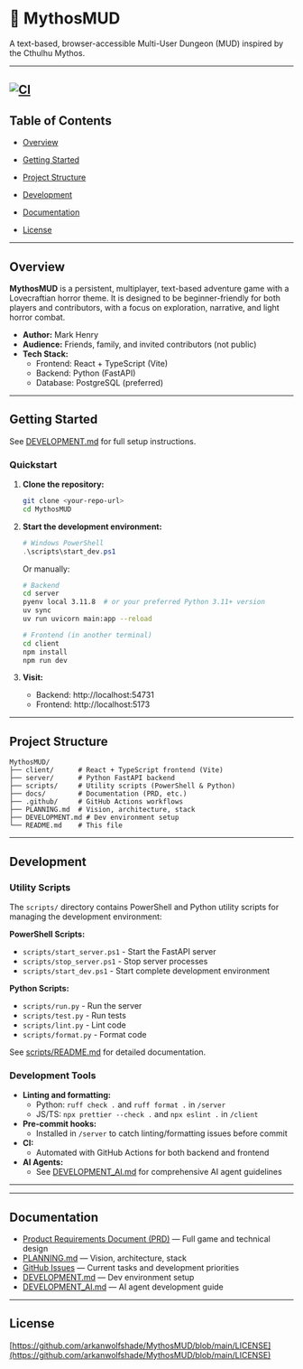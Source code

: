 # 🐙 MythosMUD

A text-based, browser-accessible Multi-User Dungeon (MUD) inspired by the Cthulhu Mythos.

---
[![CI](https://github.com/arkanwolfshade/MythosMUD/actions/workflows/ci.yml/badge.svg)](https://github.com/arkanwolfshade/MythosMUD/actions/workflows/ci.yml)
---

## Table of Contents
- [Overview](#overview)
- [Getting Started](#getting-started)
- [Project Structure](#project-structure)
- [Development](#development)

- [Documentation](#documentation)
- [License](#license)

---

## Overview

**MythosMUD** is a persistent, multiplayer, text-based adventure game with a Lovecraftian horror theme. It is designed to be beginner-friendly for both players and contributors, with a focus on exploration, narrative, and light horror combat.

- **Author:** Mark Henry
- **Audience:** Friends, family, and invited contributors (not public)
- **Tech Stack:**
  - Frontend: React + TypeScript (Vite)
  - Backend: Python (FastAPI)
  - Database: PostgreSQL (preferred)

---

## Getting Started

See [DEVELOPMENT.md](DEVELOPMENT.md) for full setup instructions.

### Quickstart

1. **Clone the repository:**
   ```sh
   git clone <your-repo-url>
   cd MythosMUD
   ```
2. **Start the development environment:**
   ```powershell
   # Windows PowerShell
   .\scripts\start_dev.ps1
   ```

   Or manually:
   ```sh
   # Backend
   cd server
   pyenv local 3.11.8  # or your preferred Python 3.11+ version
   uv sync
   uv run uvicorn main:app --reload

   # Frontend (in another terminal)
   cd client
   npm install
   npm run dev
   ```
3. **Visit:**
   - Backend: http://localhost:54731
   - Frontend: http://localhost:5173

---

## Project Structure

```
MythosMUD/
├── client/      # React + TypeScript frontend (Vite)
├── server/      # Python FastAPI backend
├── scripts/     # Utility scripts (PowerShell & Python)
├── docs/        # Documentation (PRD, etc.)
├── .github/     # GitHub Actions workflows
├── PLANNING.md  # Vision, architecture, stack
├── DEVELOPMENT.md # Dev environment setup
└── README.md    # This file
```

---

## Development

### Utility Scripts

The `scripts/` directory contains PowerShell and Python utility scripts for managing the development environment:

**PowerShell Scripts:**
- `scripts/start_server.ps1` - Start the FastAPI server
- `scripts/stop_server.ps1` - Stop server processes
- `scripts/start_dev.ps1` - Start complete development environment

**Python Scripts:**
- `scripts/run.py` - Run the server
- `scripts/test.py` - Run tests
- `scripts/lint.py` - Lint code
- `scripts/format.py` - Format code

See [scripts/README.md](scripts/README.md) for detailed documentation.

### Development Tools

- **Linting and formatting:**
  - Python: `ruff check .` and `ruff format .` in `/server`
  - JS/TS: `npx prettier --check .` and `npx eslint .` in `/client`
- **Pre-commit hooks:**
  - Installed in `/server` to catch linting/formatting issues before commit
- **CI:**
  - Automated with GitHub Actions for both backend and frontend
- **AI Agents:**
  - See [DEVELOPMENT_AI.md](DEVELOPMENT_AI.md) for comprehensive AI agent guidelines

---



---

## Documentation

- [Product Requirements Document (PRD)](docs/PRD.md) — Full game and technical design
- [PLANNING.md](PLANNING.md) — Vision, architecture, stack
- [GitHub Issues](https://github.com/arkanwolfshade/MythosMUD/issues) — Current tasks and development priorities
- [DEVELOPMENT.md](DEVELOPMENT.md) — Dev environment setup
- [DEVELOPMENT_AI.md](DEVELOPMENT_AI.md) — AI agent development guide

---

## License

[https://github.com/arkanwolfshade/MythosMUD/blob/main/LICENSE](https://github.com/arkanwolfshade/MythosMUD/blob/main/LICENSE)

